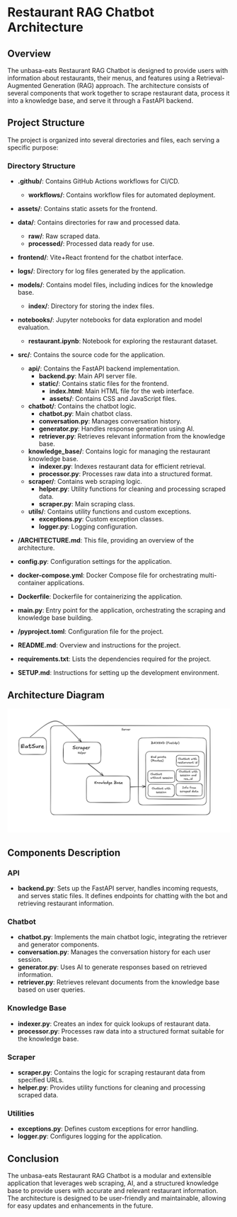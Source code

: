 # Restaurant RAG Chatbot Architecture

## Overview

The unbasa-eats Restaurant RAG Chatbot is designed to provide users with information about restaurants, their menus, and features using a Retrieval-Augmented Generation (RAG) approach. The architecture consists of several components that work together to scrape restaurant data, process it into a knowledge base, and serve it through a FastAPI backend.

## Project Structure

The project is organized into several directories and files, each serving a specific purpose:

### Directory Structure

- **.github/**: Contains GitHub Actions workflows for CI/CD.
  - **workflows/**: Contains workflow files for automated deployment.

- **assets/**: Contains static assets for the frontend.

- **data/**: Contains directories for raw and processed data.
  - **raw/**: Raw scraped data.
  - **processed/**: Processed data ready for use.

- **frontend/**: Vite+React frontend for the chatbot interface. 

- **logs/**: Directory for log files generated by the application.

- **models/**: Contains model files, including indices for the knowledge base.
  - **index/**: Directory for storing the index files.

- **notebooks/**: Jupyter notebooks for data exploration and model evaluation.
  - **restaurant.ipynb**: Notebook for exploring the restaurant dataset.

- **src/**: Contains the source code for the application.
  - **api/**: Contains the FastAPI backend implementation.
    - **backend.py**: Main API server file.
    - **static/**: Contains static files for the frontend.
      - **index.html**: Main HTML file for the web interface.
      - **assets/**: Contains CSS and JavaScript files.
  - **chatbot/**: Contains the chatbot logic.
    - **chatbot.py**: Main chatbot class.
    - **conversation.py**: Manages conversation history.
    - **generator.py**: Handles response generation using AI.
    - **retriever.py**: Retrieves relevant information from the knowledge base.
  - **knowledge_base/**: Contains logic for managing the restaurant knowledge base.
    - **indexer.py**: Indexes restaurant data for efficient retrieval.
    - **processor.py**: Processes raw data into a structured format.
  - **scraper/**: Contains web scraping logic.
    - **helper.py**: Utility functions for cleaning and processing scraped data.
    - **scraper.py**: Main scraping class.
  - **utils/**: Contains utility functions and custom exceptions.
    - **exceptions.py**: Custom exception classes.
    - **logger.py**: Logging configuration.

- **/ARCHITECTURE.md**: This file, providing an overview of the architecture.

- **config.py**: Configuration settings for the application.

- **docker-compose.yml**: Docker Compose file for orchestrating multi-container applications.

- **Dockerfile**: Dockerfile for containerizing the application.

- **main.py**: Entry point for the application, orchestrating the scraping and knowledge base building.

- **/pyproject.toml**: Configuration file for the project.

- **README.md**: Overview and instructions for the project.

- **requirements.txt**: Lists the dependencies required for the project.

- **SETUP.md**: Instructions for setting up the development environment.

## Architecture Diagram
![Architecture Diagram](assets/architecture.png)

## Components Description

### API

- **backend.py**: Sets up the FastAPI server, handles incoming requests, and serves static files. It defines endpoints for chatting with the bot and retrieving restaurant information.

### Chatbot

- **chatbot.py**: Implements the main chatbot logic, integrating the retriever and generator components.
- **conversation.py**: Manages the conversation history for each user session.
- **generator.py**: Uses AI to generate responses based on retrieved information.
- **retriever.py**: Retrieves relevant documents from the knowledge base based on user queries.

### Knowledge Base

- **indexer.py**: Creates an index for quick lookups of restaurant data.
- **processor.py**: Processes raw data into a structured format suitable for the knowledge base.

### Scraper

- **scraper.py**: Contains the logic for scraping restaurant data from specified URLs.
- **helper.py**: Provides utility functions for cleaning and processing scraped data.

### Utilities

- **exceptions.py**: Defines custom exceptions for error handling.
- **logger.py**: Configures logging for the application.

## Conclusion

The unbasa-eats Restaurant RAG Chatbot is a modular and extensible application that leverages web scraping, AI, and a structured knowledge base to provide users with accurate and relevant restaurant information. The architecture is designed to be user-friendly and maintainable, allowing for easy updates and enhancements in the future.
